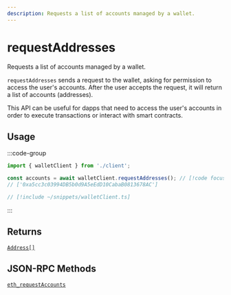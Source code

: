 ```yaml
---
description: Requests a list of accounts managed by a wallet.
---
```


# requestAddresses

Requests a list of accounts managed by a wallet.

`requestAddresses` sends a request to the wallet, asking for permission to access the user's accounts. After the user accepts the request, it will return a list of accounts (addresses).

This API can be useful for dapps that need to access the user's accounts in order to execute transactions or interact with smart contracts.

## Usage

:::code-group

```js twoslash [example.ts]
import { walletClient } from './client';

const accounts = await walletClient.requestAddresses(); // [!code focus:99]
// ['0xa5cc3c03994DB5b0d9A5eEdD10CabaB0813678AC']
```

```js twoslash [client.ts] filename="client.ts"
// [!include ~/snippets/walletClient.ts]
```

:::

## Returns

[`Address[]`](/docs/glossary/types#address)

## JSON-RPC Methods

[`eth_requestAccounts`](https://eips.ethereum.org/EIPS/eip-1102)
